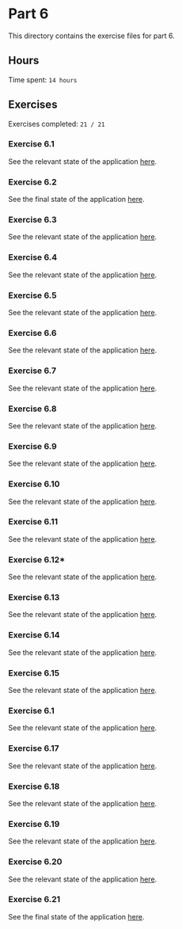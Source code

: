 # Part 6

This directory contains the exercise files for part 6.

## Hours

Time spent: `14 hours`

## Exercises

Exercises completed: `21 / 21`

### Exercise 6.1

See the relevant state of the application [here](https://github.com/rikurauhala/fullstack/tree/54326f56ef89e983dd46bfc7e245562ca39ed743/exercises/part06/unicafe-redux).

### Exercise 6.2

See the final state of the application [here](https://github.com/rikurauhala/fullstack/tree/06b479ba6244a1f85d18c27867d961163f64016f/exercises/part06/unicafe-redux).

### Exercise 6.3

See the relevant state of the application [here](https://github.com/rikurauhala/fullstack/tree/b1c7d5abf0e66c60e7e7eb87ee429230b1e5f4d7/exercises/part06/redux-anecdotes).

### Exercise 6.4

See the relevant state of the application [here](https://github.com/rikurauhala/fullstack/tree/d9f481e6489f5d82049ccfdb7322c384560fdca0/exercises/part06/redux-anecdotes).

### Exercise 6.5

See the relevant state of the application [here](https://github.com/rikurauhala/fullstack/tree/97c3b993eeaccf3764327702bccd39e51d10b6c5/exercises/part06/redux-anecdotes).

### Exercise 6.6

See the relevant state of the application [here](https://github.com/rikurauhala/fullstack/tree/97c3b993eeaccf3764327702bccd39e51d10b6c5/exercises/part06/redux-anecdotes).

### Exercise 6.7

See the relevant state of the application [here](https://github.com/rikurauhala/fullstack/tree/d653d36fdd6656c9e205751d0e35ac91e4853a64/exercises/part06/redux-anecdotes).

### Exercise 6.8

See the relevant state of the application [here](https://github.com/rikurauhala/fullstack/tree/21f0675792e797b1925243bdde79df1f969dd16f/exercises/part06/redux-anecdotes).

### Exercise 6.9

See the relevant state of the application [here](https://github.com/rikurauhala/fullstack/tree/3d94571351f542d50db320bdfd4f32990ed80bc7/exercises/part06/redux-anecdotes).

### Exercise 6.10

See the relevant state of the application [here](https://github.com/rikurauhala/fullstack/tree/ba2d8aa1fe18c640aa099250157c3aac3408a894/exercises/part06/redux-anecdotes).

### Exercise 6.11

See the relevant state of the application [here](https://github.com/rikurauhala/fullstack/tree/cfc8a67817dbed083285506045c030ebcff6558c/exercises/part06/redux-anecdotes).

### Exercise 6.12*

See the relevant state of the application [here](https://github.com/rikurauhala/fullstack/tree/1b9bbe5dbcdd009741f25d5d1a947372b550b6b9/exercises/part06/redux-anecdotes).

### Exercise 6.13

See the relevant state of the application [here](https://github.com/rikurauhala/fullstack/tree/748917d31e50e627577a108d4c85c4d56200944c/exercises/part06/redux-anecdotes).

### Exercise 6.14

See the relevant state of the application [here](https://github.com/rikurauhala/fullstack/tree/5ff751469528dd03f51f200a3d336f0533609e13/exercises/part06/redux-anecdotes).

### Exercise 6.15

See the relevant state of the application [here](https://github.com/rikurauhala/fullstack/tree/31015c14982468a753d4db37e841fb5895608f91/exercises/part06/redux-anecdotes).

### Exercise 6.1

See the relevant state of the application [here](https://github.com/rikurauhala/fullstack/tree/17b115c3fb7c8f56b7c6ae90a728ab3cb4d052da/exercises/part06/redux-anecdotes).

### Exercise 6.17

See the relevant state of the application [here](https://github.com/rikurauhala/fullstack/tree/70004d84f3f90946b0fd6778fa6a9b468ef1923a/exercises/part06/redux-anecdotes).

### Exercise 6.18

See the relevant state of the application [here](https://github.com/rikurauhala/fullstack/tree/d8e13047592e787425f8fa9898e37c5fac405bd5/exercises/part06/redux-anecdotes).

### Exercise 6.19

See the relevant state of the application [here](https://github.com/rikurauhala/fullstack/tree/036683d7eb7ae3e1971b966e06057aabca3a9d0b/exercises/part06/redux-anecdotes).

### Exercise 6.20

See the relevant state of the application [here](https://github.com/rikurauhala/fullstack/tree/9b66d31dcaa120bb4127305b9a5c2875d08ce94c/exercises/part06/redux-anecdotes).

### Exercise 6.21

See the final state of the application [here](https://github.com/rikurauhala/fullstack/tree/main/exercises/part06/redux-anecdotes).
